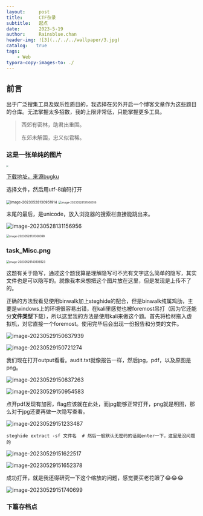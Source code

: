 ```yaml
---
layout:     post
title:      CTF杂录
subtitle:   起点
date:       2023-5-19
author:     Rainsblue.chan
header-img: ![3](../../../wallpaper/3.jpg)
catalog:   true
tags:
    - Web
typora-copy-images-to: ./
---
```

## 前言

出于广泛搜集工具及娱乐性质目的，我选择在另外开启一个博客文章作为这些题目的仓库。无法掌握太多招数，我的上限非常低，只能掌握更多工具。

> 西郊有密林，助君出重围。
>
> 东郊未解围，忠义似君稀。

### 这是一张单纯的图片

<img src="https://cdn.jsdelivr.net/gh/rainsbluechan/blogimage@main/img/image-20230528130722650-1685250477508-1.png" style="zoom: 33%;" />

[下载地址，来源bugku](https://ctf.bugku.com/challenges/detail/id/2.html)

选择文件，然后用utf-8编码打开

<img src="https://cdn.jsdelivr.net/gh/rainsbluechan/blogimage@main/img/image-20230528130951914.png" alt="image-20230528130951914" style="zoom:67%;" />

<img src="https://cdn.jsdelivr.net/gh/rainsbluechan/blogimage@main/img/image-20230528131050518.png" alt="image-20230528131050518" style="zoom:50%;" />

末尾的最后，是unicode，放入浏览器的搜索栏直接能跳出来。

![image-20230528131156956](https://cdn.jsdelivr.net/gh/rainsbluechan/blogimage@main/img/image-20230528131156956.png)

<img src="https://cdn.jsdelivr.net/gh/rainsbluechan/blogimage@main/img/image-20230528131308399.png" alt="image-20230528131308399" style="zoom: 50%;" />

### task_Misc.png

<img src="https://cdn.jsdelivr.net/gh/rainsbluechan/blogimage@main/img/image-20230529143936923.png" alt="image-20230529143936923" style="zoom:50%;" />

这题有关于隐写，通过这个题我算是理解隐写可不光有文字这么简单的隐写，其实文件也是可以隐写的。就像我本来想把这个图片放在这里，但是发现是上传不了的。

正确的方法我看见使用binwalk加上steghide的配合，但是binwalk纯属鸡肋，主要是windows上的环境很容易出错，在kali里感觉也被foremost吊打（因为它还能分**文件类型**下载），所以这里我的方法是使用kali来做这个题。首先将检材拖入虚拟机，对它直接一个foremost。使用完毕后会出现一份报告和分类的文件。

![image-20230529150637939](https://cdn.jsdelivr.net/gh/rainsbluechan/blogimage@main/img/image-20230529150637939.png)

![image-20230529150721274](https://cdn.jsdelivr.net/gh/rainsbluechan/blogimage@main/img/image-20230529150721274.png)

我们现在打开output看看。audit.txt就像报告一样，然后jpg，pdf，以及原图是png。

![image-20230529150837263](https://cdn.jsdelivr.net/gh/rainsbluechan/blogimage@main/img/image-20230529150837263.png)

![image-20230529150954583](https://cdn.jsdelivr.net/gh/rainsbluechan/blogimage@main/img/image-20230529150954583.png)

点开pdf发现有加密，flag应该就在此处，而jpg能够正常打开，png就是明图，那么对于jpg还要再做一次隐写查看。

![image-20230529151233487](https://cdn.jsdelivr.net/gh/rainsbluechan/blogimage@main/img/image-20230529151233487.png)

```
steghide extract -sf 文件名  # 然后一般默认无密码的话就enter一下，这里是没问题的
```

![image-20230529151622517](https://cdn.jsdelivr.net/gh/rainsbluechan/blogimage@main/img/image-20230529151622517.png)

![image-20230529151652378](https://cdn.jsdelivr.net/gh/rainsbluechan/blogimage@main/img/image-20230529151652378.png)

成功打开，就是我还得研究一下这个缩放的问题，感觉要买老花眼了😂😂😂

![image-20230529151740699](https://cdn.jsdelivr.net/gh/rainsbluechan/blogimage@main/img/image-20230529151740699.png)

### 下篇存档点

